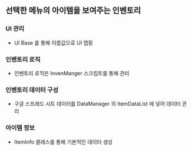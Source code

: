 ## 선택한 메뉴의 아이템을 보여주는 인벤토리

### UI 관리
- UI Base 를 통해 이름값으로 UI 맵핑

### 인벤토리 로직
- 인벤토리 로직은 InvenManger 스크립트를 통해 관리

### 인벤토리 데이터 구성
- 구글 스프레드 시트 데이터를 DataManager 의 ItemDataList 에 넣어 데이터 관리

### 아이템 정보
- ItemInfo 클래스를 통해 기본적인 데이터 생성
